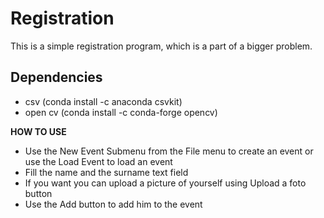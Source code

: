 # Registration
This is a simple registration program, which is a part of a bigger problem.

## Dependencies

<ul>
  <li> csv (conda install -c anaconda csvkit) </li>
  <li> open cv (conda install -c conda-forge opencv) </li>
</ul>


**HOW TO USE**
<ul>
  <li> Use the New Event Submenu from the File menu to create an event or use the Load Event to load an event  </li>
  <li> Fill the name and the surname text field </li>
  <li> If you want you can upload a picture of yourself using Upload a foto button</li>
  <li> Use the Add button to add him to the event</li>
</ul>
